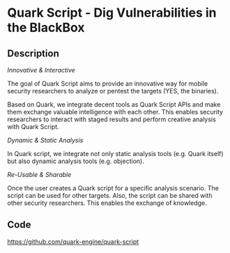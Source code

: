 # Quark Script - Dig Vulnerabilities in the BlackBox

## Description
*Innovative & Interactive*

The goal of Quark Script aims to provide an innovative way for mobile security researchers to analyze or pentest the targets (YES, the binaries).

Based on Quark, we integrate decent tools as Quark Script APIs and make them exchange valuable intelligence with each other. This enables security researchers to interact with staged results and perform creative analysis with Quark Script.

*Dynamic & Static Analysis*

In Quark script, we integrate not only static analysis tools (e.g. Quark itself) but also dynamic analysis tools (e.g. objection).

*Re-Usable & Sharable*

Once the user creates a Quark script for a specific analysis scenario. The script can be used for other targets. Also, the script can be shared with other security researchers. This enables the exchange of knowledge.

## Code
https://github.com/quark-engine/quark-script
